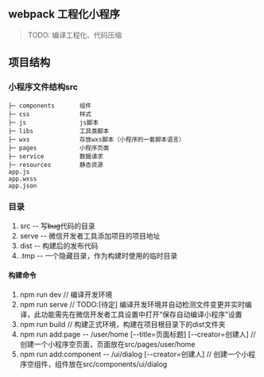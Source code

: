 ## webpack 工程化小程序

>   TODO: 编译工程化、代码压缩
>

## 项目结构


### 小程序文件结构src
```
├─ components		组件
├─ css				样式
├─ js				js脚本
├─ libs			    工具类脚本
├─ wxs			   	存放wxs脚本（小程序的一套脚本语言）
├─ pages		    小程序页面
├─ service			数据请求
├─ resources	    静态资源 
app.js                              
app.wxss            
app.json
```

### 目录
1. src -- 写<del>bug</del>代码的目录
2. serve -- 微信开发者工具添加项目的项目地址
3. dist -- 构建后的发布代码
4. .tmp -- 一个隐藏目录，作为构建时使用的临时目录



#### 构建命令
1. npm run dev     // 编译开发环境
2. npm run serve   // TODO:[待定] 编译开发环境并自动检测文件变更并实时编译，此功能需先在微信开发者工具设置中打开“保存自动编译小程序”设置
3. npm run build   // 构建正式环境，构建在项目根目录下的dist文件夹
4. npm run add:page -- /user/home [--title=页面标题] [--creator=创建人]  // 创建一个小程序空页面，页面放在src/pages/user/home
5. npm run add:component -- /ui/dialog [--creator=创建人]               // 创建一个小程序空组件，组件放在src/components/ui/dialog

